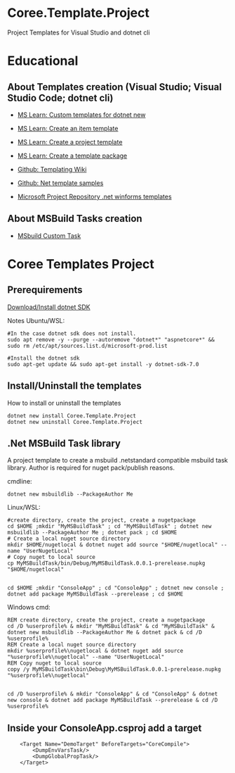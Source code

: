 ﻿# Coree.Template.Project
Project Templates for Visual Studio and dotnet cli

# Educational

## About Templates creation (Visual Studio; Visual Studio Code; dotnet cli)

- [MS Learn: Custom templates for dotnet new](https://learn.microsoft.com/en-us/dotnet/core/tools/custom-templates)

- [MS Learn: Create an item template](https://learn.microsoft.com/en-us/dotnet/core/tutorials/cli-templates-create-item-template)

- [MS Learn: Create a project template](https://learn.microsoft.com/en-us/dotnet/core/tutorials/cli-templates-create-project-template)

- [MS Learn: Create a template package](https://learn.microsoft.com/en-us/dotnet/core/tutorials/cli-templates-create-template-package?pivots=dotnet-6-0)

- [Github: Templating Wiki](https://github.com/dotnet/templating/wiki)

- [Github: Net template samples](https://github.com/dotnet/templating/tree/main/dotnet-template-samples)

- [Microsoft Project Repository .net winforms templates](https://github.com/dotnet/winforms/tree/main/pkg/Microsoft.Dotnet.WinForms.ProjectTemplates/content/WinFormsApplication-CSharp)

## About MSBuild Tasks creation
- [MSbuild Custom Task](https://github.com/dotnet/samples/tree/main/msbuild/custom-task-code-generation)

# Coree Templates Project

## Prerequirements

[Download/Install dotnet SDK](https://dotnet.microsoft.com/en-us/download)

Notes Ubuntu/WSL:
```
#In the case dotnet sdk does not install.
sudo apt remove -y --purge --autoremove "dotnet*" "aspnetcore*" && sudo rm /etc/apt/sources.list.d/microsoft-prod.list

#Install the dotnet sdk
sudo apt-get update && sudo apt-get install -y dotnet-sdk-7.0
```

## Install/Uninstall the templates
How to install or uninstall the templates
```
dotnet new install Coree.Template.Project
dotnet new uninstall Coree.Template.Project
```

## .Net MSBuild Task library
A project template to create a msbuild .netstandard compatible msbuild task library. Author is required for nuget pack/publish reasons.

cmdline:
```
dotnet new msbuildlib --PackageAuthor Me
```

Linux/WSL:
```
#create directory, create the project, create a nugetpackage
cd $HOME ;mkdir "MyMSBuildTask" ; cd "MyMSBuildTask" ; dotnet new msbuildlib --PackageAuthor Me ; dotnet pack ; cd $HOME
# Create a local nuget source directory
mkdir $HOME/nugetlocal & dotnet nuget add source "$HOME/nugetlocal" --name "UserNugetLocal"
# Copy nuget to local source
cp MyMSBuildTask/bin/Debug/MyMSBuildTask.0.0.1-prerelease.nupkg "$HOME/nugetlocal"


cd $HOME ;mkdir "ConsoleApp" ; cd "ConsoleApp" ; dotnet new console ; dotnet add package MyMSBuildTask --prerelease ; cd $HOME
```

Windows cmd:
```
REM create directory, create the project, create a nugetpackage
cd /D %userprofile% & mkdir "MyMSBuildTask" & cd "MyMSBuildTask" & dotnet new msbuildlib --PackageAuthor Me & dotnet pack & cd /D %userprofile%
REM Create a local nuget source directory
mkdir %userprofile%\nugetlocal & dotnet nuget add source "%userprofile%\nugetlocal" --name "UserNugetLocal"
REM Copy nuget to local source
copy /y MyMSBuildTask\bin\Debug\MyMSBuildTask.0.0.1-prerelease.nupkg "%userprofile%\nugetlocal"


cd /D %userprofile% & mkdir "ConsoleApp" & cd "ConsoleApp" & dotnet new console & dotnet add package MyMSBuildTask --prerelease & cd /D %userprofile%
```

## Inside your ConsoleApp.csproj add a target
```
	<Target Name="DemoTarget" BeforeTargets="CoreCompile">
		<DumpEnvVarsTask/>
		<DumpGlobalPropTask/>
	</Target>
```